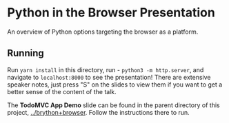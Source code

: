 # Python in the Browser Presentation

An overview of Python options targeting the browser as a platform.

## Running

Run `yarn install` in this directory, run - `python3 -m http.server`, and navigate to `localhost:8000` to see the presentation!  There are extensive speaker notes, just press "S" on the slides to view them if you want to get a better sense of the content of the talk.

The **TodoMVC App Demo** slide can be found in the parent directory of this project, [../brython+browser](../brython+browser/). Follow the instructions there to run.
